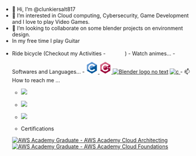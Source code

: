 - 👋 Hi, I’m @clunkiersalt817
- 👀 I’m interested in Cloud computing, Cybersecurity, Game Development and I love to play Video Games.
- 💞️ I’m looking to collaborate on some blender projects on environment design.
- In my free time I play Guitar 
- Ride bicycle (Checkout my Activities - <style>
  .strava-badge- { display: inline-block; height: 48px; }
  .strava-badge- img { visibility: hidden; height: 48px; }
  .strava-badge-:hover { background-position: 0 -63px; }
  .strava-badge-follow { height: 48px; width: 48px; background: url(//badges.strava.com/echelon-sprite-48.png) no-repeat 0 0; }
</style>
<a href="http://strava.com/athletes/74907424/badge" class="strava-badge- strava-badge-follow" target="_blank"><img src="//badges.strava.com/echelon-sprite-48.png" alt="Strava" /></a>) 
- Watch animes...
- Softwares and Languages...
- <a href="https://www.cprogramming.com/" target="_blank" rel="noreferrer"> <img src="https://raw.githubusercontent.com/devicons/devicon/master/icons/c/c-original.svg" alt="c" width="32" height="32"/> </a> <a href="https://www.w3schools.com/cpp/" target="_blank" rel="noreferrer"> <img src="https://raw.githubusercontent.com/devicons/devicon/master/icons/cplusplus/cplusplus-original.svg" alt="cplusplus" width="32" height="32"/> </a> <a href="https://www.blender.org/"><img width="32" alt="Blender logo no text" src="https://download.blender.org/branding/community/blender_community_badge_white.svg"></a> <a href="https://aws.amazon.com/?nc2=h_lg" target="_blank" rel="noreferrer"> <img src="https://a0.awsstatic.com/libra-css/images/logos/aws_smile-header-desktop-en-white_59x35@2x.png" alt="c" width="59" height="35"/> </a>
- 📫 How to reach me ...

- <a href="https://twitter.com/intent/follow?screen_name=clunkiersalt817"><img src="https://img.shields.io/twitter/url?logo=twitter&style=for-the-badge&url=https%3A%2F%2Ftwitter.com%2Fintent%2Ffollow%3Fscreen_name%3Dclunkiersalt817"></a>
- <a href="https://www.linkedin.com/in/clunkiersalt817/"><img src="https://img.shields.io/badge/linkedin-%230077B5.svg?style=for-the-badge&logo=linkedin&logoColor=white"></a>
- <a href="mailto:kshitizsharmajbp@gmail.com"><img src="https://img.shields.io/badge/Gmail-D14836?style=for-the-badge&logo=gmail&logoColor=white"></a>

- Certifications

<!--START_SECTION:badges-->

[![AWS Academy Graduate - AWS Academy Cloud Architecting](https://images.credly.com/size/110x110/images/fb464d5b-5c39-44a4-b4f0-cf07897fc425/AWS-Academy-Graduate-Badge-Associate.png)](http://www.credly.com/badges/f1ed787b-d83e-4ac1-ada8-4d110301d86c "AWS Academy Graduate - AWS Academy Cloud Architecting")
[![AWS Academy Graduate - AWS Academy Cloud Foundations](https://images.credly.com/size/110x110/images/ead0ef07-6071-4c96-a79f-27bb32c4be93/AWS-Academy-Graduate-Badge-Foundational.png)](http://www.credly.com/badges/0ba4f650-7f83-41f9-af52-06073d8c9b21 "AWS Academy Graduate - AWS Academy Cloud Foundations")
<!--END_SECTION:badges-->

<!---
clunkiersalt817/clunkiersalt817 is a ✨ special ✨ repository because its `README.md` (this file) appears on your GitHub profile.
You can click the Preview link to take a look at your changes.
--->

